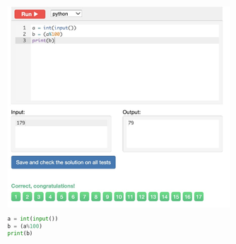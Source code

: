 ![Solution](https://github.com/KaiFig/unit-1/blob/main/Snakify/Lesson%202/Last_two_digits.jpg)

```.py
a = int(input())
b = (a%100)
print(b)
